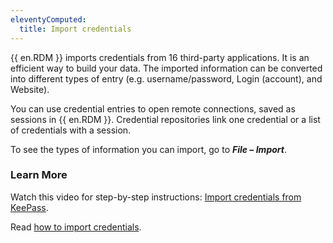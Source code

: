 ```yaml
---
eleventyComputed:
  title: Import credentials
---
```

{{ en.RDM }} imports credentials from 16 third-party applications. It is an efficient way to build your data. The imported information can be converted into different types of entry (e.g. username/password, Login (account), and Website).  

You can use credential entries to open remote connections, saved as sessions in {{ en.RDM }}. Credential repositories link one credential or a list of credentials with a session.  

To see the types of information you can import, go to ***File – Import***.  

### Learn More

Watch this video for step-by-step instructions: [Import credentials from KeePass](https://youtu.be/0Oq4gLkF88A).  

Read [how to import credentials](/rdm/kb/rdm-windows/how-to-articles/import-credentials-keepass/).
